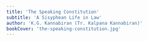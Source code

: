 ```yaml
---
title: 'The Speaking Constitution'
subtitle: 'A Sisyphean Life in Law'
author: 'K.G. Kannabiran (Tr. Kalpana Kannabiran)'
bookCover: 'the-speaking-constitution.jpg'
---
```

